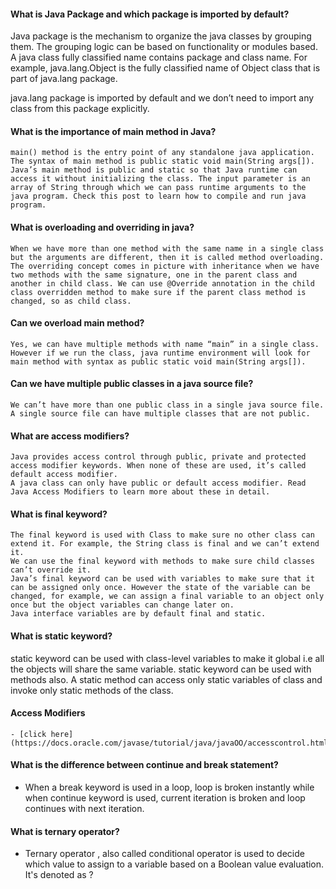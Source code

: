 

#### What is Java Package and which package is imported by default?
  Java package is the mechanism to organize the java classes by grouping them. The grouping logic can be based on functionality or modules based. A java class fully classified name contains package and class name. For example, java.lang.Object is the fully classified name of Object class that is part of java.lang package.

  java.lang package is imported by default and we don’t need to import any class from this package explicitly.

#### What is the importance of main method in Java?
    main() method is the entry point of any standalone java application. The syntax of main method is public static void main(String args[]).
    Java’s main method is public and static so that Java runtime can access it without initializing the class. The input parameter is an array of String through which we can pass runtime arguments to the java program. Check this post to learn how to compile and run java program.

#### What is overloading and overriding in java?
    When we have more than one method with the same name in a single class but the arguments are different, then it is called method overloading.
    The overriding concept comes in picture with inheritance when we have two methods with the same signature, one in the parent class and another in child class. We can use @Override annotation in the child class overridden method to make sure if the parent class method is changed, so as child class.


#### Can we overload main method?
    Yes, we can have multiple methods with name “main” in a single class. However if we run the class, java runtime environment will look for main method with syntax as public static void main(String args[]).

#### Can we have multiple public classes in a java source file?
    We can’t have more than one public class in a single java source file. A single source file can have multiple classes that are not public.

#### What are access modifiers?
    Java provides access control through public, private and protected access modifier keywords. When none of these are used, it’s called default access modifier.
    A java class can only have public or default access modifier. Read Java Access Modifiers to learn more about these in detail.

#### What is final keyword?
    The final keyword is used with Class to make sure no other class can extend it. For example, the String class is final and we can’t extend it.
    We can use the final keyword with methods to make sure child classes can’t override it.
    Java’s final keyword can be used with variables to make sure that it can be assigned only once. However the state of the variable can be changed, for example, we can assign a final variable to an object only once but the object variables can change later on.
    Java interface variables are by default final and static.

#### What is static keyword?
  static keyword can be used with class-level variables to make it global i.e all the objects will share the same variable.
  static keyword can be used with methods also. A static method can access only static variables of class and invoke only static methods of the class.

#### Access Modifiers
    - [click here](https://docs.oracle.com/javase/tutorial/java/javaOO/accesscontrol.html)

####  What is the difference between continue and break statement?
  -  When a break keyword is used in a loop, loop is broken instantly while when continue keyword is used, current iteration is broken and loop continues with next iteration.

#### What is ternary operator?
  - Ternary operator , also called conditional operator is used to decide which value to assign to a variable based on a Boolean value evaluation. It's denoted as ?
